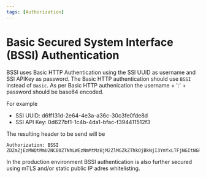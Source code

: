 ```yaml
---
tags: [Authorization]
---
```

# Basic Secured System Interface (BSSI) Authentication

BSSI uses Basic HTTP Authentication using the SSI UUID as username and SSI APIKey as password.  The Basic HTTP authentication should use ```BSSI``` instead of ```Basic```. As per Basic HTTP authenication the username + ':' + password should be base64 encoded.

For example

* SSI UUID: d6ff131d-2e64-4e3a-a36c-30c3fe0fde8d
* SSI API Key: 0d627bf1-1c4b-4da1-bfac-f394411512f3 

The resulting header to be send will be
```
Authorization: BSSI ZDZmZjEzMWQtMmU2NC00ZTNhLWEzNmMtMzBjM2ZlMGZkZThkOjBkNjI3YmYxLTFjNGItNGRhMS1iZmFjLWYzOTQ0MTE1MTJmMw==
```

In the production environment BSSI authentication is also further secured using mTLS and/or static public IP adres whitelisting.
